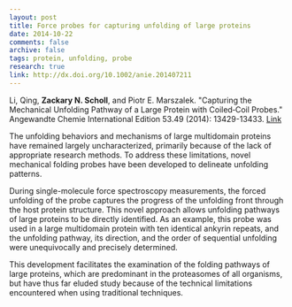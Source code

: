 ```yaml
---
layout: post
title: Force probes for capturing unfolding of large proteins
date: 2014-10-22
comments: false
archive: false
tags: protein, unfolding, probe
research: true
link: http://dx.doi.org/10.1002/anie.201407211
---
```



<p>Li, Qing, <b>Zackary N. Scholl</b>, and Piotr E. Marszalek. "Capturing the Mechanical Unfolding Pathway of a Large Protein with Coiled‐Coil Probes." Angewandte Chemie International Edition 53.49 (2014): 13429-13433. <a href="http://dx.doi.org/10.1002/anie.201407211">Link</a>
</p>
<p class="lead">The unfolding behaviors and mechanisms of large multidomain proteins have remained largely uncharacterized, primarily because of the lack of appropriate research methods. To address these limitations, novel mechanical folding probes have been developed to delineate unfolding patterns.<br></p>


<p>During single-molecule force spectroscopy measurements, the forced unfolding of the probe captures the progress of the unfolding front through the host protein structure. This novel approach allows unfolding pathways of large proteins to be directly identified. As an example, this probe was used in a large multidomain protein with ten identical ankyrin repeats, and the unfolding pathway, its direction, and the order of sequential unfolding were unequivocally and precisely determined.</p>

<p>This development facilitates the examination of the folding pathways of large proteins, which are predominant in the proteasomes of all organisms, but have thus far eluded study because of the technical limitations encountered when using traditional techniques.</p>







